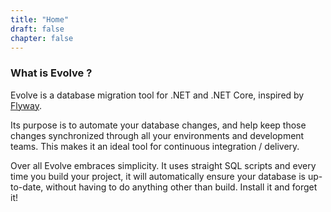 ```yaml
---
title: "Home"
draft: false
chapter: false
---
```


### What is Evolve ?

Evolve is a database migration tool for .NET and .NET Core, inspired by [Flyway](https://flywaydb.org/).

Its purpose is to automate your database changes, and help keep those changes synchronized through all your environments and development teams.
This makes it an ideal tool for continuous integration / delivery.

Over all Evolve embraces simplicity. It uses straight SQL scripts and every time you build your project, it will automatically ensure your database is up-to-date, without having to do anything other than build. Install it and forget it!
